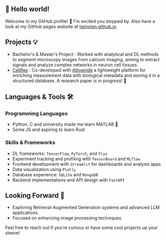 ## 👋 Hello world!
Welcome to my GitHub profile! 🚀 I'm excited you stopped by. Also have a look at my GitHub pages website at [twinsten.github.io](https://twinsten.github.io/).

## Projects 💡
- Bachelor's & Master's Project : Worked with analytical and DL methods to segment microscopy images from calcium imaging, aiming to extract signals and analyze complex networks in neuron cell tissues.
- [CellRex](https://github.com/cellrex/cellrex) : Co-developed with [@tivenide](https://github.com/tivenide) a lightweight platform for enriching measurement data with biological metadata and storing it in a structured database. A research paper is in progress! 📄

## Languages & Tools 🛠️
### Programming Languages
- Python, C and university made me learn MATLAB 🤯
- Some JS and aspiring to learn Rust

### Skills & Frameworks
- DL frameworks: `TensorFlow`, `PyTorch`, and `Flax`
- Experiment tracking and profiling with `TensorBoard` and `MLflow`
- Frontend development with `Streamlit` for dashboards and analysis apps
- Data visualization using `Plotly`
- Database experience: `SQLite` and `MongoDB`
- Backend implementations and API design with `FastAPI`

## Looking Forward 🌟

- Exploring Retrieval-Augmented Generation systems and advanced LLM applications.
- Focused on enhancing image processing techniques.

Feel free to reach out if you're curious or have some cool projects up your sleeve!